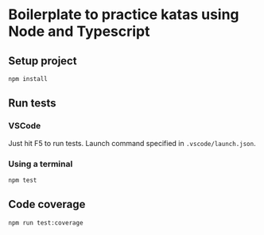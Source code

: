 # Boilerplate to practice katas using Node and Typescript

## Setup project

```
npm install
```

## Run tests

### VSCode

Just hit F5 to run tests. Launch command specified in `.vscode/launch.json`.

### Using a terminal

```
npm test
```

## Code coverage

```
npm run test:coverage
```
